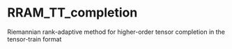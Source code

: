 # RRAM_TT_completion
Riemannian rank-adaptive method for higher-order tensor completion in the tensor-train format

